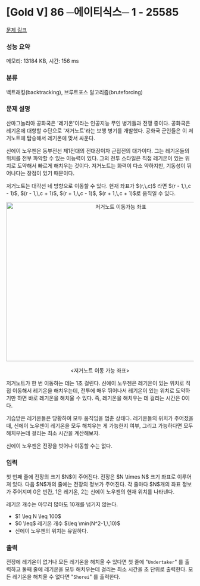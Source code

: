 # [Gold V] 86 ─에이티식스─ 1 - 25585 

[문제 링크](https://www.acmicpc.net/problem/25585) 

### 성능 요약

메모리: 13184 KB, 시간: 156 ms

### 분류

백트래킹(backtracking), 브루트포스 알고리즘(bruteforcing)

### 문제 설명

<p>산마그놀리아 공화국은 '레기온'이라는 인공지능 무인 병기들과 전쟁 중이다. 공화국은 레기온에 대항할 수단으로 '저거노트'라는 보행 병기를 개발했다. 공화국 군인들은 이 저거노트에 탑승해서 레기온에 맞서 싸운다.</p>

<p>신에이 노우젠은 동부전선 제1전대의 전대장이자 근접전의 대가이다. 그는 레기온들의 위치를 전부 파악할 수 있는 이능력이 있다. 그의 전투 스타일은 직접 레기온이 있는 위치로 도약해서 빠르게 해치우는 것이다. 저거노트는 화력이 다소 약하지만, 기동성이 뛰어나다는 장점이 있기 때문이다.</p>

<p>저거노트는 대각선 네 방향으로 이동할 수 있다. 현재 좌표가 $(r,\,c)$ 라면 $(r - 1,\,c - 1)$, $(r - 1,\,c + 1)$, $(r + 1,\,c - 1)$, $(r + 1,\,c + 1)$로 움직일 수 있다.</p>

<p style="text-align: center;"><img alt="저거노트 이동가능 좌표" src="" style="width: 600px; height: 427px;"></p>

<p style="text-align: center;"><저거노트 이동 가능 좌표></p>

<p>저거노트가 한 번 이동하는 데는 1초 걸린다. 신에이 노우젠은 레기온이 있는 위치로 직접 이동해서 레기온을 해치우는데, 전투에 매우 뛰어나서 레기온이 있는 위치로 도약하기만 하면 바로 레기온을 해치울 수 있다. 즉, 레기온을 해치우는 데 걸리는 시간은 0이다.</p>

<p>기습받은 레기온들은 당황하여 모두 움직임을 멈춘 상태다. 레기온들의 위치가 주어졌을 때, 신에이 노우젠이 레기온을 모두 해치우는 게 가능한지 여부, 그리고 가능하다면 모두 해치우는데 걸리는 최소 시간을 계산해보자.</p>

<p>신에이 노우젠은 전장을 벗어나 이동할 수는 없다.</p>

### 입력 

 <p>첫 번째 줄에 전장의 크기 $N$이 주어진다. 전장은 $N \times N$ 크기 좌표로 이루어져 있다. 다음 $N$개의 줄에는 전장의 정보가 주어진다. 각 줄마다 $N$개의 좌표 정보가 주어지며 0은 빈칸, 1은 레기온, 2는 신에이 노우젠의 현재 위치를 나타낸다.</p>

<p>레기온 개수는 아무리 많아도 10개를 넘기지 않는다.</p>

<ul>
	<li>$1 \leq N \leq 100$</li>
	<li>$0 \leq$ 레기온 개수 $\leq \min(N^2-1,\,10)$</li>
	<li>신에이 노우젠의 위치는 유일하다.</li>
</ul>

### 출력 

 <p>전장에 레기온이 없거나 모든 레기온을 해치울 수 있다면 첫 줄에 "<code>Undertaker</code>" 를 출력하고 둘째 줄에 레기온을 모두 해치우는데 걸리는 최소 시간을 초 단위로 출력한다. 모든 레기온을 해치울 수 없다면 "<code>Shorei</code>" 를 출력한다.</p>

